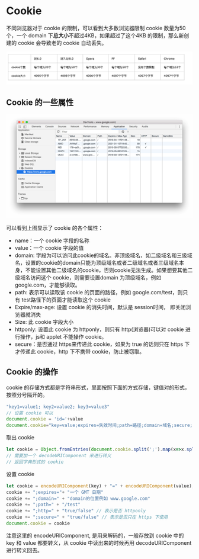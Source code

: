 # Cookie

不同浏览器对于 cookie 的限制，可以看到大多数浏览器限制 cookie 数量为50个，一个 domain 下**总大小**不超过4KB，如果超过了这个4KB 的限制，那么新创建的 cookie 会导致老的 cookie 自动丢失。

![image-20200724191113395](./img/12.jpg)

## Cookie 的一些属性

![The Cookies pane](./img/13.png)

可以看到上图显示了 cookie 的各个属性：

* name：一个 cookie 字段的名称
* value：一个 cookie 字段的值
* domain: 字段为可以访问此cookie的域名。非顶级域名，如二级域名和三级域名，设置的cookie的domain只能为顶级域名或者二级域名或者三级域名本身，不能设置其他二级域名的cookie，否则cookie无法生成。如果想要其他二级域名访问这个 cookie，则需要设置domain 为顶级域名，例如 google.com，才能够读取。
* path: 表示可以读取该 cookie 的页面的路径，例如 google.com/test，则只有 test路径下的页面才能读取这个 cookie
* Expire/max-age: 设置 cookie 的消失时间，默认是 session时间， 即关闭浏览器就消失
* Size: 此 cookie 字段大小
* httponly: 设置此 cookie 为 httponly，则只有 http(浏览器)可以对 cookie 进行操作，js和 applet 不能操作 cookie。
* secure：是否通过 https来传递此 cookie，如果为 true 的话则只在 https 下才传递此 cookie，http 下不携带 cookie，防止被窃取。

## Cookie 的操作

cookie 的存储方式都是字符串形式，里面按照下面的方式存储，键值对的形式，按照分号隔开的。

```javascript
"key1=value1; key2=value2; key3=value3"
// 设置 cookie 可以
document.cookie = 'id='+value
document.cookie="key=value;expires=失效时间;path=路径;domain=域名;secure;(secure表安全级别）
```

取出 cookie

```javascript
let cookie = Object.fromEntries(document.cookie.split(';').map(x=>x.split('=')));
// 需要加一个 decodeURIComponent 来进行转义
// 返回字典形式的 cookie
```

设置 cookie

```javascript
let cookie = encodeURIComponent(key) + "=" + encodeURIComponent(value);
cookie += ";expires="+ "一个 GMT 日期"
cookie += ";domain=" + "domain的位置例如 www.google.com"
cookie += ";path=" + "/test"
cookie += ";http=" + "true/false" // 表示是否 httponly
cookie += ";secure=" + "true/false" // 表示是否只在 https 下使用
document.cookie = cookie
```

注意这里的 encodeURIComponent, 是用来解码的，一般存放到 cookie 中的 key 和 value 都要转义，从 cookie 中读出来的时候再用 decodeURIComponent 进行转义回去。